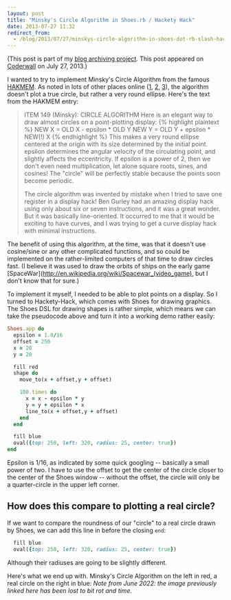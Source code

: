 ```yaml
---
layout: post
title: "Minsky's Circle Algorithm in Shoes.rb / Hackety Hack"
date: 2013-07-27 11:32
redirect_from:
  - /blog/2013/07/27/minskys-circle-algorithm-in-shoes-dot-rb-slash-hackety-hack/
---
```


(This post is part of my [blog archiving project](/about#old-posts). This post appeared on [Coderwall](https://coderwall.com/p/fukypa) on July 27, 2013.)

I wanted to try to implement Minsky's Circle Algorithm from the famous [HAKMEM](http://en.wikipedia.org/wiki/HAKMEM). As noted in lots of other places online ([1](http://brainwagon.org/2010/08/09/drawing-circles-ala-marvin-minsky/), [2](https://news.ycombinator.com/item?id=3111501), [3](http://cabezal.com/misc/minsky-circles.html)), the algorithm doesn't plot a true circle, but rather a very round ellipse. Here's the text from the HAKMEM entry:

> ITEM 149 (Minsky): CIRCLE ALGORITHM Here is an elegant way to draw almost circles on a point-plotting display:
{% highlight plaintext %}
NEW X = OLD X - epsilon * OLD Y
NEW Y = OLD Y + epsilon * NEW(!) X
{% endhighlight %}
> This makes a very round ellipse centered at the origin with its size determined by the initial point. epsilon determines the angular velocity of the circulating point, and slightly affects the eccentricity. If epsilon is a power of 2, then we don't even need multiplication, let alone square roots, sines, and cosines! The "circle" will be perfectly stable because the points soon become periodic.
>
> The circle algorithm was invented by mistake when I tried to save one register in a display hack! Ben Gurley had an amazing display hack using only about six or seven instructions, and it was a great wonder. But it was basically line-oriented. It occurred to me that it would be exciting to have curves, and I was trying to get a curve display hack with minimal instructions.

The benefit of using this algorithm, at the time, was that it doesn't use cosine/sine or any other complicated functions, and so could be implemented on the rather-limited computers of that time to draw circles fast. (I believe it was used to draw the orbits of ships on the early game [SpaceWar](http://en.wikipedia.org/wiki/Spacewar_(video_game), but I don't know that for sure.)

To implement it myself, I needed to be able to plot points on a display. So I turned to Hackety-Hack, which comes with Shoes for drawing graphics. The Shoes DSL for drawing shapes is rather simple, which means we can take the pseudocode above and turn it into a working demo rather easily:

```ruby
Shoes.app do
  epsilon = 1.0/16
  offset = 250
  x = 20
  y = 20

  fill red
  shape do
    move_to(x + offset,y + offset)

    100.times do
      x = x - epsilon * y
      y = y + epsilon * x
      line_to(x + offset,y + offset)
    end
  end

  fill blue
  oval({top: 250, left: 320, radius: 25, center: true})
end
```

Epsilon is 1/16, as indicated by some quick googling -- basically a small power of two. I have to use the offset to get the center of the circle closer to the center of the Shoes window -- without the offset, the circle will only be a quarter-circle in the upper left corner.

## How does this compare to plotting a real circle?

If we want to compare the roundness of our "circle" to a real circle drawn by Shoes, we can add this line in before the closing `end`:

```ruby
  fill blue
  oval({top: 250, left: 320, radius: 25, center: true})
```

Although their radiuses are going to be slightly different.

Here's what we end up with. Minsky's Circle Algorithm on the left in red, a real circle on the right in blue: *Note from June 2022: the image previously linked here has been lost to bit rot and time.*

